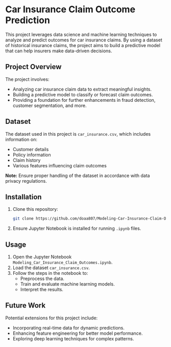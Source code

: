 # Car Insurance Claim Outcome Prediction

This project leverages data science and machine learning techniques to analyze and predict outcomes for car insurance claims. By using a dataset of historical insurance claims, the project aims to build a predictive model that can help insurers make data-driven decisions.

## Project Overview

The project involves:
- Analyzing car insurance claim data to extract meaningful insights.
- Building a predictive model to classify or forecast claim outcomes.
- Providing a foundation for further enhancements in fraud detection, customer segmentation, and more.

## Dataset

The dataset used in this project is `car_insurance.csv`, which includes information on:
- Customer details
- Policy information
- Claim history
- Various features influencing claim outcomes

**Note:** Ensure proper handling of the dataset in accordance with data privacy regulations.

## Installation

1. Clone this repository:
   ```bash
   git clone https://github.com/doaa807/Modeling-Car-Insurance-Claim-Outcomes.git
   ```
2. Ensure Jupyter Notebook is installed for running `.ipynb` files.

## Usage

1. Open the Jupyter Notebook `Modeling_Car_Insurance_Claim_Outcomes.ipynb`.
2. Load the dataset `car_insurance.csv`.
3. Follow the steps in the notebook to:
   - Preprocess the data.
   - Train and evaluate machine learning models.
   - Interpret the results.


## Future Work

Potential extensions for this project include:
- Incorporating real-time data for dynamic predictions.
- Enhancing feature engineering for better model performance.
- Exploring deep learning techniques for complex patterns.

